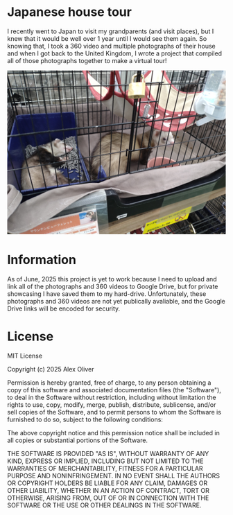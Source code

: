 # Japanese house tour

I recently went to Japan to visit my grandparents (and visit places), but I knew that it would be well over 1 year until I would see them again. So knowing that, I took a 360 video and multiple photographs of their house and when I got back to the United Kingdom, I wrote a project that compiled all of those photographs together to make a virtual tour!

![Alt Text](https://raw.githubusercontent.com/xelaoliver/japanese-house-tour/refs/heads/main/ferrets.jpg)

# Information

As of June, 2025 this project is yet to work because I need to upload and link all of the photographs and 360 videos to Google Drive, but for private showcasing I have saved them to my hard-drive. Unfortunately, these photographs and 360 videos are not yet publically avaliable, and the Google Drive links will be encoded for security.

# License

MIT License

Copyright (c) 2025 Alex Oliver

Permission is hereby granted, free of charge, to any person obtaining a copy
of this software and associated documentation files (the "Software"), to deal
in the Software without restriction, including without limitation the rights
to use, copy, modify, merge, publish, distribute, sublicense, and/or sell
copies of the Software, and to permit persons to whom the Software is
furnished to do so, subject to the following conditions:

The above copyright notice and this permission notice shall be included in all
copies or substantial portions of the Software.

THE SOFTWARE IS PROVIDED "AS IS", WITHOUT WARRANTY OF ANY KIND, EXPRESS OR
IMPLIED, INCLUDING BUT NOT LIMITED TO THE WARRANTIES OF MERCHANTABILITY,
FITNESS FOR A PARTICULAR PURPOSE AND NONINFRINGEMENT. IN NO EVENT SHALL THE
AUTHORS OR COPYRIGHT HOLDERS BE LIABLE FOR ANY CLAIM, DAMAGES OR OTHER
LIABILITY, WHETHER IN AN ACTION OF CONTRACT, TORT OR OTHERWISE, ARISING FROM,
OUT OF OR IN CONNECTION WITH THE SOFTWARE OR THE USE OR OTHER DEALINGS IN THE
SOFTWARE.
